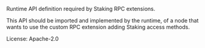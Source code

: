 Runtime API definition required by Staking RPC extensions.

This API should be imported and implemented by the runtime,
of a node that wants to use the custom RPC extension
adding Staking access methods.

License: Apache-2.0
